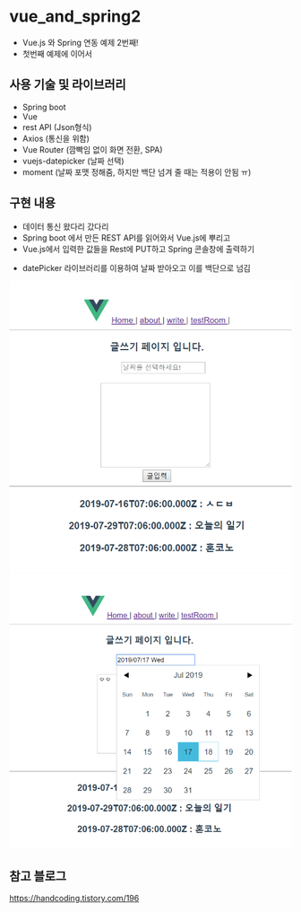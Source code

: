 # vue_and_spring2
- Vue.js 와 Spring 연동 예제 2번째! 
- 첫번째 예제에 이어서

## 사용 기술 및 라이브러리
- Spring boot
- Vue
- rest API (Json형식)
- Axios  (통신을 위함)
- Vue Router (깜빡임 없이 화면 전환, SPA)
- vuejs-datepicker (날짜 선택)
- moment (날짜 포맷 정해줌, 하지만 백단 넘겨 줄 때는 적용이 안됨 ㅠ)

## 구현 내용
- 데이터 통신 왔다리 갔다리
- Spring boot 에서 만든 REST API를 읽어와서 Vue.js에 뿌리고
- Vue.js에서 입력한 값들을 Rest에 PUT하고 Spring 콘솔창에 출력하기
+ datePicker 라이브러리를 이용하여 날짜 받아오고 이를 백단으로 넘김


![이미지001](./img/img001.png)  
![이미지001](./img/img002.png)  


## 참고 블로그
https://handcoding.tistory.com/196
